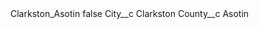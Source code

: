 <?xml version="1.0" encoding="UTF-8"?>
<CustomMetadata xmlns="http://soap.sforce.com/2006/04/metadata" xmlns:xsi="http://www.w3.org/2001/XMLSchema-instance" xmlns:xsd="http://www.w3.org/2001/XMLSchema">
    <label>Clarkston_Asotin</label>
    <protected>false</protected>
    <values>
        <field>City__c</field>
        <value xsi:type="xsd:string">Clarkston</value>
    </values>
    <values>
        <field>County__c</field>
        <value xsi:type="xsd:string">Asotin</value>
    </values>
</CustomMetadata>
